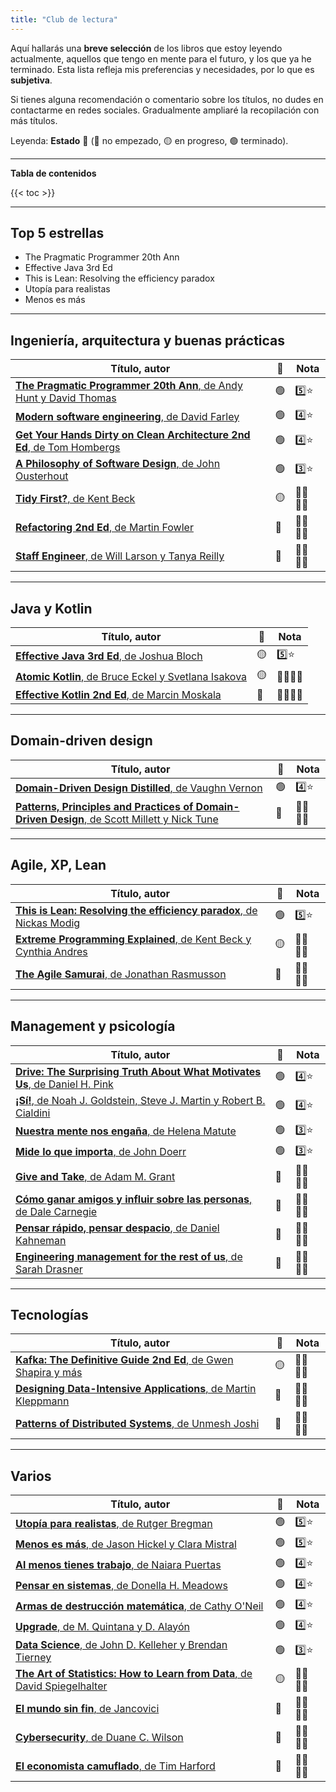 ```yaml
---
title: "Club de lectura"
---
```


Aquí hallarás una **breve selección** de los libros que estoy leyendo actualmente, aquellos que tengo en mente para el futuro, y los que ya he terminado. Esta lista refleja mis preferencias y necesidades, por lo que es **subjetiva**.

Si tienes alguna recomendación o comentario sobre los títulos, no dudes en contactarme en redes sociales. Gradualmente ampliaré la recopilación con más títulos.

Leyenda: **Estado** 🚦 (🔴 no empezado, 🟡 en progreso, 🟢 terminado).

---

**Tabla de contenidos**

{{< toc >}}

---

## Top 5 estrellas

* The Pragmatic Programmer 20th Ann
* Effective Java 3rd Ed
* This is Lean: Resolving the efficiency paradox
* Utopía para realistas
* Menos es más

---

## Ingeniería, arquitectura y buenas prácticas

| Título, autor | 🚦 | Nota |
|---------------|----|------|
|[**The Pragmatic Programmer 20th Ann**, de Andy Hunt y David Thomas](https://www.goodreads.com/book/show/60633459-the-pragmatic-programmer-20th-anniversary-edition-your-journey-to-maste)|🟢|5️⃣⭐|
|[**Modern software engineering**, de David Farley](https://www.goodreads.com/book/show/57345270-modern-software-engineering)|🟢|4️⃣⭐|
|[**Get Your Hands Dirty on Clean Architecture 2nd Ed**, de Tom Hombergs](https://leanpub.com/get-your-hands-dirty-on-clean-architecture/)|🟢|4️⃣⭐|
|[**A Philosophy of Software Design**, de John Ousterhout](https://www.goodreads.com/book/show/39996759-a-philosophy-of-software-design)|🟢|3️⃣⭐|
|[**Tidy First?**, de Kent Beck](https://www.goodreads.com/book/show/171691901-tidy-first)|🟡|🤷‍♀️🤷‍♀️|
|[**Refactoring 2nd Ed**, de Martin Fowler](https://www.refactoring.com/)|🔴|🤷‍♀️🤷‍♀️|
|[**Staff Engineer**, de Will Larson y Tanya Reilly](https://www.goodreads.com/book/show/56481725-staff-engineer)|🔴|🤷‍♀️🤷‍♀️|

---

## Java y Kotlin

| Título, autor | 🚦 | Nota |
|---------------|----|------|
|[**Effective Java 3rd Ed**, de Joshua Bloch](https://www.goodreads.com/book/show/105099.Effective_Java_)|🟡|5️⃣⭐|
|[**Atomic Kotlin**, de Bruce Eckel y Svetlana Isakova](https://leanpub.com/AtomicKotlin)|🟡|🤷‍♀️🤷‍♀️|
|[**Effective Kotlin 2nd Ed**, de Marcin Moskala](https://leanpub.com/effectivekotlin)|🔴|🤷‍♀️🤷‍♀️|

---

## Domain-driven design

| Título, autor | 🚦 | Nota |
|---------------|----|------|
|[**Domain-Driven Design Distilled**, de Vaughn Vernon](https://www.goodreads.com/book/show/28602719-domain-driven-design-distilled)|🟢|4️⃣⭐|
|[**Patterns, Principles and Practices of Domain-Driven Design**, de Scott Millett y Nick Tune](https://www.goodreads.com/book/show/25531393-patterns-principles-and-practices-of-domain-driven-design)|🔴|🤷‍♀️🤷‍♀️|

---

## Agile, XP, Lean

| Título, autor | 🚦 | Nota |
|---------------|----|------|
|[**This is Lean: Resolving the efficiency paradox**, de Nickas Modig](https://www.goodreads.com/book/show/17060202-this-is-lean)|🟢|5️⃣⭐|
|[**Extreme Programming Explained**, de Kent Beck y Cynthia Andres](https://www.goodreads.com/book/show/67833.Extreme_Programming_Explained)|🟡|🤷‍♀️🤷‍♀️|
|[**The Agile Samurai**, de Jonathan Rasmusson](https://www.goodreads.com/book/show/8248700-the-agile-samurai)|🔴|🤷‍♀️🤷‍♀️|

---

## Management y psicología

| Título, autor | 🚦 | Nota |
|---------------|----|------|
|[**Drive: The Surprising Truth About What Motivates Us**, de Daniel H. Pink](https://www.goodreads.com/book/show/6452796-drive)|🟢|4️⃣⭐|
|[**¡Sí!**, de Noah J. Goldstein, Steve J. Martin y Robert B. Cialdini](https://www.goodreads.com/book/show/13226702-s)|🟢|4️⃣⭐|
|[**Nuestra mente nos engaña**, de Helena Matute](https://www.goodreads.com/book/show/51107412-nuestra-mente-nos-enga-a)|🟢|3️⃣⭐|
|[**Mide lo que importa**, de John Doerr](https://www.goodreads.com/book/show/42419870-mide-lo-que-importa)|🟢|3️⃣⭐|
|[**Give and Take**, de Adam M. Grant](https://www.goodreads.com/book/show/16158498-give-and-take)|🔴|🤷‍♀️🤷‍♀️|
|[**Cómo ganar amigos y influir sobre las personas**, de Dale Carnegie](https://www.goodreads.com/book/show/730797.C_mo_ganar_amigos_y_influir_sobre_las_personas)|🔴|🤷‍♀️🤷‍♀️|
|[**Pensar rápido, pensar despacio**, de Daniel Kahneman](https://www.goodreads.com/book/show/38228086-pensar-r-pido-pensar-despacio)|🔴|🤷‍♀️🤷‍♀️|
|[**Engineering management for the rest of us**, de Sarah Drasner](https://www.goodreads.com/book/show/58502800-engineering-management-for-the-rest-of-us)|🔴|🤷‍♀️🤷‍♀️|

---

## Tecnologías

| Título, autor | 🚦 | Nota |
|---------------|----|------|
|[**Kafka: The Definitive Guide 2nd Ed**, de Gwen Shapira y más](https://www.goodreads.com/book/show/61215962-kafka)|🟡|🤷‍♀️🤷‍♀️|
|[**Designing Data-Intensive Applications**, de Martin Kleppmann](https://www.goodreads.com/book/show/23463279-designing-data-intensive-applications)|🔴|🤷‍♀️🤷‍♀️|
|[**Patterns of Distributed Systems**, de Unmesh Joshi](https://www.goodreads.com/book/show/123018982-patterns-of-distributed-systems-addison-wesley-signature-series)|🔴|🤷‍♀️🤷‍♀️|

---

## Varios

| Título, autor | 🚦 | Nota |
|---------------|----|------|
|[**Utopía para realistas**, de Rutger Bregman](https://www.goodreads.com/book/show/34651610-utop-a-para-realistas)|🟢|5️⃣⭐|
|[**Menos es más**, de Jason Hickel y Clara Mistral](https://www.goodreads.com/book/show/144573181-menos-es-m-s)|🟢|5️⃣⭐|
|[**Al menos tienes trabajo**, de Naiara Puertas](https://www.goodreads.com/book/show/49656893-al-menos-tienes-trabajo)|🟢|4️⃣⭐|
|[**Pensar en sistemas**, de Donella H. Meadows](https://www.goodreads.com/book/show/60861368-pensar-en-sistemas-un-manual-de-iniciaci-n)|🟢|4️⃣⭐|
|[**Armas de destrucción matemática**, de Cathy O'Neil](https://www.goodreads.com/book/show/38338491-armas-de-destrucci-n-matem-tica)|🟢|4️⃣⭐|
|[**Upgrade**, de M. Quintana y D. Alayón](https://www.goodreads.com/book/show/61211996)|🟢|4️⃣⭐|
|[**Data Science**, de John D. Kelleher y Brendan Tierney](https://www.goodreads.com/book/show/36722689-data-science)|🟢|3️⃣⭐|
|[**The Art of Statistics: How to Learn from Data**, de David Spiegelhalter](https://www.goodreads.com/book/show/43722897-the-art-of-statistics)|🟡|🤷‍♀️🤷‍♀️|
|[**El mundo sin fin**, de Jancovici](https://www.goodreads.com/book/show/63882950-el-mundo-sin-fin)|🔴|🤷‍♀️🤷‍♀️|
|[**Cybersecurity**, de Duane C. Wilson](https://www.goodreads.com/book/show/59706156-cybersecurity)|🔴|🤷‍♀️🤷‍♀️|
|[**El economista camuflado**, de Tim Harford](https://www.goodreads.com/book/show/42102458-el-economista-camuflado-la-economia-de-las-peque-as-cosas)|🔴|🤷‍♀️🤷‍♀️|
